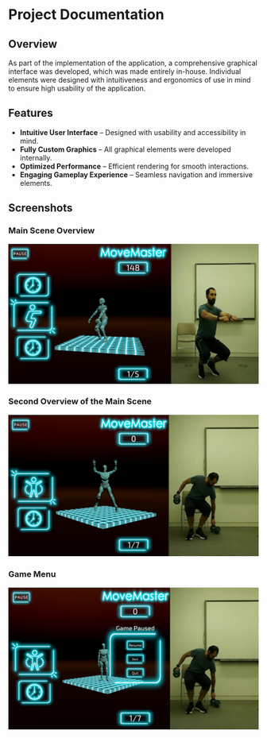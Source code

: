 # Project Documentation

## Overview
As part of the implementation of the application, a comprehensive graphical interface was developed, which was made entirely in-house. Individual elements were designed with intuitiveness and ergonomics of use in mind to ensure high usability of the application.

## Features
- **Intuitive User Interface** – Designed with usability and accessibility in mind.
- **Fully Custom Graphics** – All graphical elements were developed internally.
- **Optimized Performance** – Efficient rendering for smooth interactions.
- **Engaging Gameplay Experience** – Seamless navigation and immersive elements.

## Screenshots

### Main Scene Overview
![Main Scene Overview](docs/images/1.png)

### Second Overview of the Main Scene
![Second Main Scene Overview](docs/images/2.png)

### Game Menu
![Game Menu](docs/images/3.png)